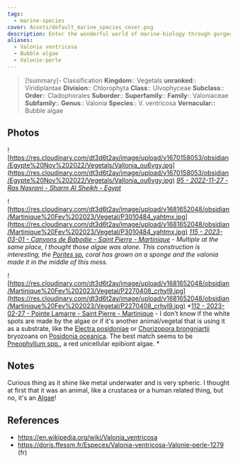 ```yaml
---
tags:
  - marine-species
cover: Assets/default_marine_species_cover.png
description: Enter the wonderful world of marine-biology through gorgeous underwater pictures of marine animals.
aliases:
  - Valonia ventricosa
  - Bubble algae
  - Valonie-perle
---
```

> [!summary]- Classification
**Kingdom**:: Vegetals
**unranked**:: Viridiplantae
**Division**:: Chlorophyta
**Class**:: Ulvophyceae
**Subclass**::
**Order**:: Cladophorales
**Suborder**::
**Superfamily**::
**Family**:: Valoniaceae
**Subfamily**::
**Genus**:: Valonia
**Species**:: V. ventricosa
**Vernacular::** Bubble algae

## Photos
![https://res.cloudinary.com/dt3d6t2ay/image/upload/v1670158053/obsidian/Egypte%20Nov%202022/Vegetals/Vallonia_ou6vgy.jpg](https://res.cloudinary.com/dt3d6t2ay/image/upload/v1670158053/obsidian/Egypte%20Nov%202022/Vegetals/Vallonia_ou6vgy.jpg)
*[95 - 2022-11-27 - Ras Nasrani - Sharm Al Sheikh - Egypt](95%20-%202022-11-27%20-%20Ras%20Nasrani%20-%20Sharm%20Al%20Sheikh%20-%20Egypt.md)*

![https://res.cloudinary.com/dt3d6t2ay/image/upload/v1681652048/obsidian/Martinique%20Fev%202023/Vegetal/P3010484_yahtmx.jpg](https://res.cloudinary.com/dt3d6t2ay/image/upload/v1681652048/obsidian/Martinique%20Fev%202023/Vegetal/P3010484_yahtmx.jpg)
*[115 - 2023-03-01 - Canyons de Babodie - Saint Pierre - Martinique](115%20-%202023-03-01%20-%20Canyons%20de%20Babodie%20-%20Saint%20Pierre%20-%20Martinique.md) - Multiple at the same place, I thought those algae was alone. This construction is interesting, the [Porites sp.](Porites%20sp..md) coral has grown on a sponge and the valonia made it in the middle of this mess.*

![https://res.cloudinary.com/dt3d6t2ay/image/upload/v1681652048/obsidian/Martinique%20Fev%202023/Vegetal/P2270408_crhyl9.jpg](https://res.cloudinary.com/dt3d6t2ay/image/upload/v1681652048/obsidian/Martinique%20Fev%202023/Vegetal/P2270408_crhyl9.jpg)
*[112 - 2023-02-27 - Pointe Lamarre - Saint Pierre - Martinique](112%20-%202023-02-27%20-%20Pointe%20Lamarre%20-%20Saint%20Pierre%20-%20Martinique.md) - I don't know if the white spots are made by the algae or if it's another animal/vegetal that is using it as a substrate, like the [Electra posidoniae](https://doris.ffessm.fr/Especes/Electra-posidoniae-Bryozoaire-de-la-posidonie-1701) or [Chorizopora brongniartii](https://doris.ffessm.fr/Especes/Chorizopora-brongniartii-Chorizopore-de-Brongniart-1685/(rOffset)/0) bryozoans on [Posidonia oceanica](https://doris.ffessm.fr/Especes/Posidonia-oceanica-Posidonie-265). The best match seems to be [Pneophyllum spp.](https://en.wikipedia.org/wiki/Pneophyllum_cetinaensis), a red unicellular epibiont algae. *

## Notes
Curious thing as it shine like metal underwater and is very spheric. I thought at first that it was an animal, like a crustacea or a human related thing, but no, it's an [Algae](Algae.md)!

## References
- https://en.wikipedia.org/wiki/Valonia_ventricosa
- https://doris.ffessm.fr/Especes/Valonia-ventricosa-Valonie-perle-1279 (fr)
